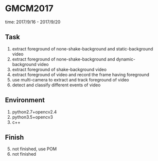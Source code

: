 # GMCM2017
time: 2017/9/16 - 2017/9/20

## Task
1. extract foreground of none-shake-background and static-background video
2. extract foreground of none-shake-background and dynamic-background video
3. extract foreground of shake-background video
4. extract foreground of video and record the frame having foreground
5. use multi-camera to extract and track foreground of video
6. detect and classify different events of video

## Environment
1. python2.7+opencv2.4
2. python3.5+opencv3
3. c++

## Finish
5. not finished, use POM
6. not finished

